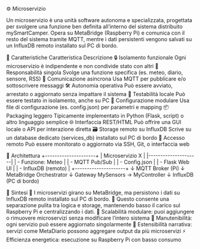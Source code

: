 ⚙️ Microservizio

Un microservizio è una unità software autonoma e specializzata, progettata per svolgere una funzione ben definita all’interno del sistema distribuito mySmartCamper. Opera su MetaBridge (Raspberry Pi) e comunica con il resto del sistema tramite MQTT, mentre i dati persistenti vengono salvati su un InfluxDB remoto installato sul PC di bordo.

🧩 Caratteristiche
Caratteristica	Descrizione
🔒 Isolamento funzionale	Ogni microservizio è indipendente e non condivide stato con altri
🧠 Responsabilità singola	Svolge una funzione specifica (es. meteo, diario, sensore, RSS)
🔄 Comunicazione asincrona	Usa MQTT per pubblicare e/o sottoscrivere messaggi
🛠️ Autonomia operativa	Può essere avviato, arrestato o aggiornato senza impattare il sistema
🧪 Testabilità locale	Può essere testato in isolamento, anche su PC
🔧 Configurazione modulare	Usa file di configurazione (es. config.json) per parametri e mapping
📦 Packaging leggero	Tipicamente implementato in Python (Flask, script) o altro linguaggio semplice
🌐 Interfaccia REST/HTML	Può offrire una GUI locale o API per interazione diretta
🗃️ Storage remoto su InfluxDB	Scrive su un database dedicato (services_db) installato sul PC di bordo
🔐 Accesso remoto	Può essere monitorato o aggiornato via SSH, Git, o interfaccia web

🧠 Architettura
+---------------------+
|  Microservizio X    |
|---------------------|
| - Funzione: Meteo   |
| - MQTT Pub/Sub      |
| - Config.json       |
| - Flask Web UI      |
| - InfluxDB (remoto) |
+---------------------+
        ↓
     MQTT Broker (Pi)
        ↓
   MetaBridge Orchestrator
        ↓
   Gateway MySensors → MyController
        ↓
   InfluxDB (PC di bordo)

🧱 Sintesi
🧩 I microservizi girano su MetaBridge, ma persistono i dati su InfluxDB remoto installato sul PC di bordo. 🔄 Questo consente una separazione pulita tra logica e storage, mantenendo basso il carico sul Raspberry Pi e centralizzando i dati.
🔄 Scalabilità modulare: puoi aggiungere o rimuovere microservizi senza modificare l’intero sistema
🧠 Manutenibilità: ogni servizio può essere aggiornato singolarmente
📖 Estensibilità narrativa: servizi come MetaDiario possono aggregare output da più microservizi
⚡️ Efficienza energetica: esecuzione su Raspberry Pi con basso consumo